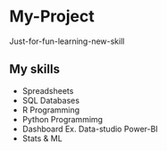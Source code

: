 # My-Project
Just-for-fun-learning-new-skill

## My skills
- Spreadsheets
- SQL Databases
- R Programming
- Python Programmimg
- Dashboard Ex. Data-studio Power-BI
- Stats & ML

